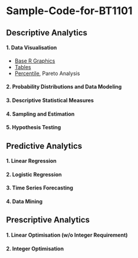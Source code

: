 # Sample-Code-for-BT1101
## Descriptive Analytics
#### 1. Data Visualisation
- [Base R Graphics](1-1.md)
- [Tables](1-2.md)</br>
- [Percentile]([SC]-Descriptive-Analytics/[SC]-Data-Visualisation/[M]-Percentile.md), Pareto Analysis
#### 2. Probability Distributions and Data Modeling
#### 3. Descriptive Statistical Measures
#### 4. Sampling and Estimation
#### 5. Hypothesis Testing
## Predictive Analytics
#### 1. Linear Regression
#### 2. Logistic Regression
#### 3. Time Series Forecasting
#### 4. Data Mining
## Prescriptive Analytics
#### 1. Linear Optimisation (w/o Integer Requirement)
#### 2. Integer Optimisation
